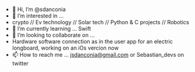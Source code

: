 - 👋 Hi, I’m @sdanconia
- 👀 I’m interested in ...
- crypto // Ev technology // Solar tech // Python & C projects // Robotics
- 🌱 I’m currently learning ... Swift
- 💞️ I’m looking to collaborate on ...
- Hardware software connection as in the user app for an electric longboard, working on an iOs vercion now
- 📫 How to reach me ...
jsdanconia@gmail.com or Sebastian_devs on twitter
<!---
sdanconia/sdanconia is a ✨ special ✨ repository because its `README.md` (this file) appears on your GitHub profile.
You can click the Preview link to take a look at your changes.
--->
